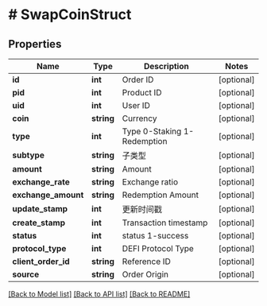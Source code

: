 # # SwapCoinStruct

## Properties

Name | Type | Description | Notes
------------ | ------------- | ------------- | -------------
**id** | **int** | Order ID | [optional] 
**pid** | **int** | Product ID | [optional] 
**uid** | **int** | User ID | [optional] 
**coin** | **string** | Currency | [optional] 
**type** | **int** | Type 0-Staking 1-Redemption | [optional] 
**subtype** | **string** | 子类型 | [optional] 
**amount** | **string** | Amount | [optional] 
**exchange_rate** | **string** | Exchange ratio | [optional] 
**exchange_amount** | **string** | Redemption Amount | [optional] 
**update_stamp** | **int** | 更新时间戳 | [optional] 
**create_stamp** | **int** | Transaction timestamp | [optional] 
**status** | **int** | status 1-success | [optional] 
**protocol_type** | **int** | DEFI Protocol Type | [optional] 
**client_order_id** | **string** | Reference ID | [optional] 
**source** | **string** | Order Origin | [optional] 

[[Back to Model list]](../../README.md#documentation-for-models) [[Back to API list]](../../README.md#documentation-for-api-endpoints) [[Back to README]](../../README.md)
